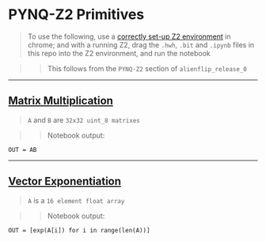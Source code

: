 # PYNQ-Z2 Primitives

> To use the following, use a [correctly set-up Z2 environment](https://pynq.readthedocs.io/en/latest/getting_started/pynq_z2_setup.html) in chrome; and with a running Z2, drag the `.hwh`, `.bit` and `.ipynb` files in this repo into the Z2 environment, and run the notebook

> > This follows from the `PYNQ-Z2` section of `alienflip_release_0`

----------------

## [Matrix Multiplication](./matrix_multiply_ui8/)

> `A` and `B` are `32x32 uint_8 matrixes`

> >  Notebook output:

```
OUT = AB
```

----------------

## [Vector Exponentiation](./vexp/)

> `A` is a `16 element float array`

> >  Notebook output:

```
OUT = [exp(A[i]) for i in range(len(A))]
```
